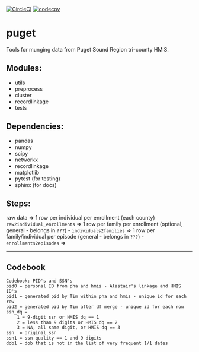 [![CircleCI](https://circleci.com/gh/uwescience/puget.svg?style=svg)](https://circleci.com/gh/uwescience/puget)
[![codecov](https://codecov.io/gh/uwescience/puget/branch/master/graph/badge.svg)](https://codecov.io/gh/uwescience/puget)

# puget

Tools for munging data from Puget Sound Region tri-county HMIS.

## Modules:
- utils
- preprocess
- cluster
- recordlinkage
- tests

## Dependencies:

- pandas
- numpy
- scipy
- networkx
- recordlinkage
- matplotlib
- pytest (for testing)
- sphinx (for docs)


## Steps:
   raw data => 1 row per individual per enrollment (each county)
       `raw2individual_enrollments`
   => 1 row per family per enrollment (optional, general - belongs in `???`) -
       `individuals2families`
   => 1 row per family/individual per episode (general - belongs in `???`) -
       `enrollments2episodes`
   =>

---

## Codebook

	Codebook: PID's and SSN's
	pid0 = personal ID from pha and hmis - Alastair's linkage and HMIS ID's
	pid1 = generated pid by Tim within pha and hmis - unique id for each row
	pid2 = generated pid by Tim after df merge - unique id for each row
	ssn_dq =
		1 = 9-digit ssn or HMIS dq == 1
		2 = less than 9 digits or HMIS dq == 2
	    3 = NA, all same digit, or HMIS dq == 3
	ssn  = original ssn
	ssn1 = ssn quality == 1 and 9 digits
	dob1 = dob that is not in the list of very frequent 1/1 dates